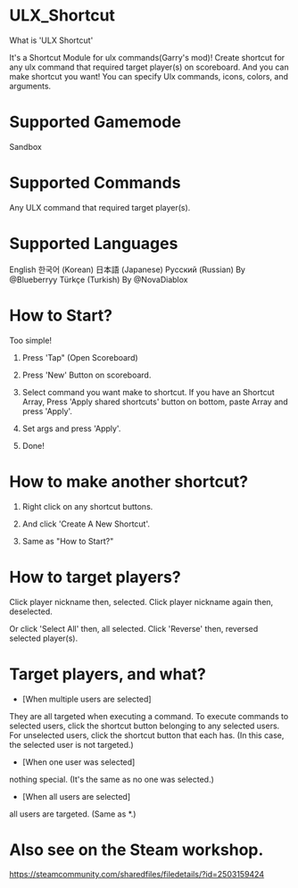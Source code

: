 # ULX_Shortcut

What is 'ULX Shortcut'

It's a Shortcut Module for ulx commands(Garry's mod)!
Create shortcut for any ulx command that required target player(s) on scoreboard.
And you can make shortcut you want!
You can specify Ulx commands, icons, colors, and arguments.



# Supported Gamemode

Sandbox




# Supported Commands

Any ULX command that required target player(s).



# Supported Languages

English
한국어 (Korean)
日本語 (Japanese)
Русский (Russian) By @Blueberryy
Türkçe (Turkish) By @NovaDiablox



# How to Start?

Too simple!


1. Press 'Tap" (Open Scoreboard)

2. Press 'New' Button on scoreboard.

3. Select command you want make to shortcut.
If you have an Shortcut Array, Press 'Apply shared shortcuts' button on bottom, paste Array and press 'Apply'.

4. Set args and press 'Apply'.

5. Done!



# How to make another shortcut?

1. Right click on any shortcut buttons.

2. And click 'Create A New Shortcut'.

3. Same as "How to Start?"



# How to target players?

Click player nickname then, selected.
Click player nickname again then, deselected.

Or click 'Select All' then, all selected.
Click 'Reverse' then, reversed selected player(s).



# Target players, and what?

* [When multiple users are selected]

They are all targeted when executing a command.
To execute commands to selected users, click the shortcut button belonging to any selected users.
For unselected users, click the shortcut button that each has. (In this case, the selected user is not targeted.)


* [When one user was selected]

nothing special. (It's the same as no one was selected.)


* [When all users are selected]

all users are targeted. (Same as *.)



# Also see on the Steam workshop.
https://steamcommunity.com/sharedfiles/filedetails/?id=2503159424

